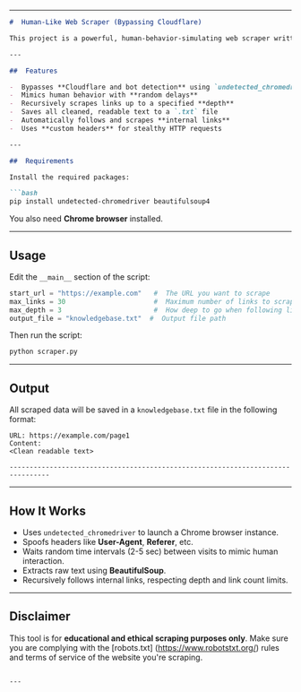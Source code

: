 

---

```markdown
#  Human-Like Web Scraper (Bypassing Cloudflare) 

This project is a powerful, human-behavior-simulating web scraper written in Python. It uses undetected-chromedriver to bypass sophisticated bot protection mechanisms, including Cloudflare's anti-bot systems, and extracts readable content from web pages.

---

##  Features 

-  Bypasses **Cloudflare and bot detection** using `undetected_chromedriver` 
-  Mimics human behavior with **random delays** 
-  Recursively scrapes links up to a specified **depth** 
-  Saves all cleaned, readable text to a `.txt` file 
-  Automatically follows and scrapes **internal links** 
-  Uses **custom headers** for stealthy HTTP requests 

---

##  Requirements 

Install the required packages:

```bash
pip install undetected-chromedriver beautifulsoup4
```

You also need **Chrome browser** installed.

---

## Usage 

Edit the `__main__` section of the script:

```python
start_url = "https://example.com"   #  The URL you want to scrape 
max_links = 30                      #  Maximum number of links to scrape 
max_depth = 3                       #  How deep to go when following links 
output_file = "knowledgebase.txt"  #  Output file path 
```

Then run the script:

```bash
python scraper.py
```

---

##  Output 

All scraped data will be saved in a `knowledgebase.txt` file in the following format:

```
URL: https://example.com/page1
Content:
<Clean readable text>

--------------------------------------------------------------------------------
```

---

##  How It Works 

- Uses `undetected_chromedriver` to launch a Chrome browser instance.
- Spoofs headers like **User-Agent**, **Referer**, etc.
- Waits random time intervals (2-5 sec) between visits to mimic human interaction.
- Extracts raw text using **BeautifulSoup**.
- Recursively follows internal links, respecting depth and link count limits.

---

##  Disclaimer 

This tool is for **educational and ethical scraping purposes only**. Make sure you are complying with the [robots.txt] (https://www.robotstxt.org/) rules and terms of service of the website you're scraping.



```

---

